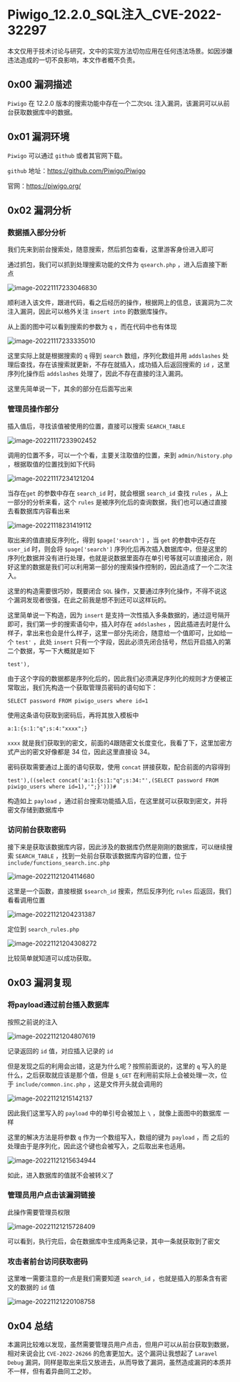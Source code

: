 # Piwigo_12.2.0_SQL注入_CVE-2022-32297

本文仅用于技术讨论与研究，文中的实现方法切勿应用在任何违法场景。如因涉嫌违法造成的一切不良影响，本文作者概不负责。

## 0x00 漏洞描述

`Piwigo` 在 12.2.0 版本的搜索功能中存在一个二次`SQL` 注入漏洞，该漏洞可以从前台获取数据库中的数据。

## 0x01 漏洞环境

`Piwigo` 可以通过 `github` 或者其官网下载。

`github` 地址：https://github.com/Piwigo/Piwigo

官网：https://piwigo.org/

## 0x02 漏洞分析

### 数据插入部分分析

我们先来到前台搜索处，随意搜索，然后抓包查看，这里游客身份进入即可

通过抓包，我们可以抓到处理搜索功能的文件为 `qsearch.php` ，进入后直接下断点

![image-20221117233046830](Piwigo_12.2.0_SQL注入_CVE-2022-32297/image-20221117233046830.png)

顺利进入该文件，跟进代码，看之后经历的操作，根据网上的信息，该漏洞为二次注入漏洞，因此可以格外关注 `insert into` 的数据库操作。

从上面的图中可以看到搜索的参数为 `q` ，而在代码中也有体现

![image-20221117233335010](Piwigo_12.2.0_SQL注入_CVE-2022-32297/image-20221117233335010.png)

这里实际上就是根据搜索的 `q` 得到 `search` 数组，序列化数组并用 `addslashes` 处理后查找，存在该搜索就更新，不存在就插入，成功插入后返回搜索的 `id` ，这里序列化操作后 `addslashes` 处理了，因此不存在直接的注入漏洞。

这里先简单说一下，其余的部分在后面写出来

### 管理员操作部分

插入值后，寻找该值被使用的位置，直接可以搜索 `SEARCH_TABLE` 

![image-20221117233902452](Piwigo_12.2.0_SQL注入_CVE-2022-32297/image-20221117233902452.png)

调用的位置不多，可以一个个看，主要关注取值的位置，来到 `admin/history.php` ，根据取值的位置找到如下代码

![image-20221117234121204](Piwigo_12.2.0_SQL注入_CVE-2022-32297/image-20221117234121204.png)

当存在`get` 的参数中存在 `search_id` 时，就会根据 `search_id` 查找 `rules` ，从上一部分的分析来看，这个 `rules` 是被序列化后的查询数据，我们也可以通过直接去看数据库内容看出来

![image-20221118231419112](Piwigo_12.2.0_SQL注入_CVE-2022-32297/image-20221118231419112.png)

取出来的值直接反序列化，得到 `$page['search']` ，当 `get` 的参数中还存在 `user_id` 时，则会将 `$page['search']` 序列化后再次插入数据库中，但是这里的序列化数据并没有进行处理，也就是说数据里面存在单引号等就可以直接闭合，刚好这里的数据是我们可以利用第一部分的搜索操作控制的，因此造成了一个二次注入。

这里的构造需要很巧妙，既要闭合 `SQL` 操作，又要通过序列化操作，不得不说这个漏洞发现者很强，在此之前我是想不到还可以这样玩的。

这里简单说一下构造，因为 `insert` 是支持一次性插入多条数据的，通过逗号隔开即可，我们第一步的搜索语句中，插入时存在 `addslashes` ，因此插进去时是什么样子，拿出来也会是什么样子，这里一部分先闭合，随意给一个值即可，比如给一个 `test'` ，此处 `insert` 只有一个字段，因此必须先闭合括号，然后开启插入的第二个数据，写一下大概就是如下

```
test'),
```

由于这个字段的数据都是序列化后的，因此我们必须满足序列化的规则才方便被正常取出，我们先构造一个获取管理员密码的语句如下：

```
SELECT password FROM piwigo_users where id=1
```

使用这条语句获取到密码后，再将其放入模板中

```
a:1:{s:1:"q";s:4:"xxxx";}
```

`xxxx` 就是我们获取到的密文，前面的4跟随密文长度变化，我看了下，这里加密方式产出的密文好像都是 34 位，因此这里直接设 34。

密码获取需要通过上面的语句获取，使用 `concat` 拼接获取，配合前面的内容得到

```
test'),((select concat('a:1:{s:1:"q";s:34:"',(SELECT password FROM piwigo_users where id=1),'";}')))#
```

构造如上 `payload` ，通过前台搜索功能插入后，在这里就可以获取到密文，并将密文存储到数据库中

### 访问前台获取密码

接下来是获取该数据库内容，因此涉及的数据库仍然是刚刚的数据库，可以继续搜索 `SEARCH_TABLE` ，找到一处前台获取该数据库内容的位置，位于 `include/functions_search.inc.php`

![image-20221121204114680](Piwigo_12.2.0_SQL注入_CVE-2022-32297/image-20221121204114680.png)

这里是一个函数，直接根据 `$search_id` 搜索，然后反序列化 `rules` 后返回，我们看看调用位置

![image-20221121204231387](Piwigo_12.2.0_SQL注入_CVE-2022-32297/image-20221121204231387.png)

定位到 `search_rules.php` 

![image-20221121204308272](Piwigo_12.2.0_SQL注入_CVE-2022-32297/image-20221121204308272.png)

比较简单就知道可以成功获取。

## 0x03 漏洞复现

### 将payload通过前台插入数据库

按照之前说的注入

![image-20221121204807619](Piwigo_12.2.0_SQL注入_CVE-2022-32297/image-20221121204807619.png)

记录返回的 `id` 值，对应插入记录的 `id`

但是发现之后的利用会出错，这是为什么呢？按照前面说的，这里的 `q` 写入的是什么，之后获取就应该是那个值，但是 `$_GET` 在利用前实际上会被处理一次，位于 `include/common.inc.php` ，这是文件开头就会调用的

![image-20221121215142137](Piwigo_12.2.0_SQL注入_CVE-2022-32297/image-20221121215142137.png)

因此我们这里写入的 `payload` 中的单引号会被加上 `\` ，就像上面图中的数据库 一样

这里的解决方法是将参数 `q` 作为一个数组写入，数组的键为 `payload` ，而 之后的处理由于是序列化，因此这个键也会被写入，之后取出来也适用。

![image-20221121215634944](Piwigo_12.2.0_SQL注入_CVE-2022-32297/image-20221121215634944.png)

如此，进入数据库的值就不会被转义了

### 管理员用户点击该漏洞链接

此操作需要管理员权限

![image-20221121215728409](Piwigo_12.2.0_SQL注入_CVE-2022-32297/image-20221121215728409.png)

可以看到，执行完后，会在数据库中生成两条记录，其中一条就获取到了密文

### 攻击者前台访问获取密码

这里唯一需要注意的一点是我们需要知道 `search_id` ，也就是插入的那条含有密文的数据的 `id` 值

![image-20221121220108758](Piwigo_12.2.0_SQL注入_CVE-2022-32297/image-20221121220108758.png)

## 0x04 总结

本漏洞比较难以发现，虽然需要管理员用户点击，但用户可以从前台获取到数据，相对来说会比 `CVE-2022-26266` 的危害更加大。这个漏洞让我想起了 `Laravel` `Debug` 漏洞，同样是取出来后又放进去，从而导致了漏洞，虽然造成漏洞的本质并不一样，但有着异曲同工之妙。
